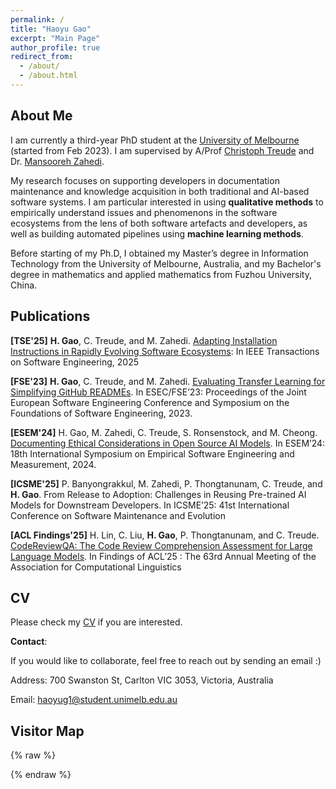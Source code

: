 ```yaml
---
permalink: /
title: "Haoyu Gao"
excerpt: "Main Page"
author_profile: true
redirect_from: 
  - /about/
  - /about.html
---
```




## About Me

I am currently a third-year PhD student at the [University of Melbourne](https://www.unimelb.edu.au/) (started from Feb 2023). I am supervised by A/Prof [Christoph Treude](https://ctreude.ca/) and Dr. [Mansooreh Zahedi](https://scholar.google.dk/citations?user=-mrcwTwAAAAJ&hl=en).

My research focuses on supporting developers in documentation maintenance and knowledge acquisition in both traditional and AI-based software systems. I am particular interested in using **qualitative methods** to empirically understand issues and phenomenons in the software ecosystems from the lens of both software artefacts and developers, as well as building automated pipelines using **machine learning methods**.

Before starting of my Ph.D, I obtained my Master’s degree in Information Technology from the University of Melbourne, Australia, and my Bachelor's degree in mathematics and applied mathematics from Fuzhou University, China.

## Publications 
**[TSE'25]** **H. Gao**, C. Treude, and M. Zahedi. [Adapting Installation Instructions in Rapidly Evolving Software Ecosystems](https://ieeexplore.ieee.org/abstract/document/10931854): In IEEE Transactions on Software Engineering, 2025 

**[FSE'23]** **H. Gao**, C. Treude, and M. Zahedi. [Evaluating Transfer Learning for Simplifying GitHub READMEs](https://dl.acm.org/doi/abs/10.1145/3611643.3616291). In ESEC/FSE’23: Proceedings of the Joint European Software Engineering Conference and Symposium on the Foundations of Software Engineering, 2023.

**[ESEM'24]** H. Gao, M. Zahedi, C. Treude, S. Ronsenstock, and M. Cheong. [Documenting Ethical Considerations in Open Source AI Models](https://dl.acm.org/doi/abs/10.1145/3674805.3686679). In ESEM’24: 18th International Symposium on Empirical Software Engineering and Measurement, 2024.

**[ICSME'25]** P. Banyongrakkul, M. Zahedi, P. Thongtanunam, C. Treude, and **H. Gao**. From Release to Adoption: Challenges in Reusing Pre-trained AI Models for Downstream Developers. In ICSME’25: 41st International Conference on Software Maintenance and Evolution

**[ACL Findings'25]** H. Lin, C. Liu, **H. Gao**, P. Thongtanunam, and C. Treude. [CodeReviewQA: The Code Review Comprehension Assessment for Large Language Models](https://arxiv.org/abs/2503.16167). In Findings of ACL’25 : The 63rd Annual Meeting of the Association for Computational Linguistics 


## CV
Please check my [CV](http://haoyu-gao.github.io/files/Haoyu_Gao_CV.pdf) if you are interested. 

**Contact**:

If you would like to collaborate, feel free to reach out by sending an email :) 

Address: 700 Swanston St, Carlton VIC 3053, Victoria, Australia

Email: haoyug1@student.unimelb.edu.au

## Visitor Map

{% raw %}
<div>
<script type="text/javascript" id="clustrmaps" 
  src="//clustrmaps.com/map_v2.js?d=XXXXXXXXXXXXXXXXXXXXXXX&cl=ffffff&w=a">
</script>
</div>
{% endraw %}

